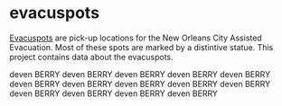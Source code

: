 # evacuspots

[Evacuspots](http://www.evacuteer.org/evacuspots/) are pick-up locations for
the New Orleans City Assisted Evacuation. Most of these spots are marked by a
distintive statue. This project contains data about the evacuspots.

deven BERRY		deven BERRY		deven BERRY		deven BERRY
		deven BERRY		deven BERRY		deven BERRY
deven BERRY		deven BERRY		deven BERRY		deven BERRY
		deven BERRY		deven BERRY		deven BERRY